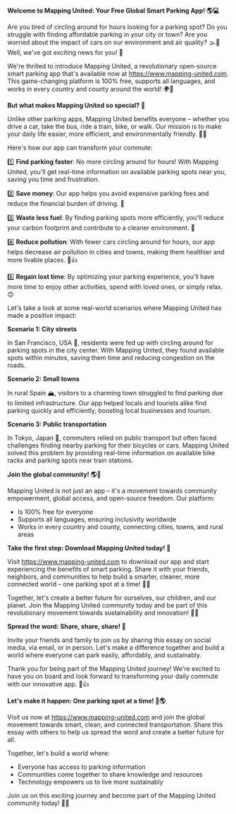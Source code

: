 **Welcome to Mapping United: Your Free Global Smart Parking App! 🌎💻**

Are you tired of circling around for hours looking for a parking spot? Do you struggle with finding affordable parking in your city or town? Are you worried about the impact of cars on our environment and air quality? 🌫️🚮 Well, we've got exciting news for you! 🎉

We're thrilled to introduce Mapping United, a revolutionary open-source smart parking app that's available now at https://www.mapping-united.com. This game-changing platform is 100% free, supports all languages, and works in every country and county around the world! 🌍👏

**But what makes Mapping United so special? 🤔**

Unlike other parking apps, Mapping United benefits everyone – whether you drive a car, take the bus, ride a train, bike, or walk. Our mission is to make your daily life easier, more efficient, and environmentally friendly. 🌱💚

Here's how our app can transform your commute:

1️⃣ **Find parking faster**: No more circling around for hours! With Mapping United, you'll get real-time information on available parking spots near you, saving you time and frustration.

2️⃣ **Save money**: Our app helps you avoid expensive parking fees and reduce the financial burden of driving. 💸

3️⃣ **Waste less fuel**: By finding parking spots more efficiently, you'll reduce your carbon footprint and contribute to a cleaner environment. 🌟

4️⃣ **Reduce pollution**: With fewer cars circling around for hours, our app helps decrease air pollution in cities and towns, making them healthier and more livable places. 🌿👍

5️⃣ **Regain lost time**: By optimizing your parking experience, you'll have more time to enjoy other activities, spend with loved ones, or simply relax. 😊

Let's take a look at some real-world scenarios where Mapping United has made a positive impact:

**Scenario 1: City streets**

In San Francisco, USA 🗼️, residents were fed up with circling around for parking spots in the city center. With Mapping United, they found available spots within minutes, saving them time and reducing congestion on the roads.

**Scenario 2: Small towns**

In rural Spain 🏔️, visitors to a charming town struggled to find parking due to limited infrastructure. Our app helped locals and tourists alike find parking quickly and efficiently, boosting local businesses and tourism.

**Scenario 3: Public transportation**

In Tokyo, Japan 🗼️, commuters relied on public transport but often faced challenges finding nearby parking for their bicycles or cars. Mapping United solved this problem by providing real-time information on available bike racks and parking spots near train stations.

**Join the global community! 🌎👫**

Mapping United is not just an app – it's a movement towards community empowerment, global access, and open-source freedom. Our platform:

* Is 100% free for everyone
* Supports all languages, ensuring inclusivity worldwide
* Works in every country and county, connecting cities, towns, and rural areas

**Take the first step: Download Mapping United today! 📲**

Visit https://www.mapping-united.com to download our app and start experiencing the benefits of smart parking. Share it with your friends, neighbors, and communities to help build a smarter, cleaner, more connected world – one parking spot at a time! 🌟👏

Together, let's create a better future for ourselves, our children, and our planet. Join the Mapping United community today and be part of this revolutionary movement towards sustainability and innovation! 🌈💚

**Spread the word: Share, share, share! 📢**

Invite your friends and family to join us by sharing this essay on social media, via email, or in person. Let's make a difference together and build a world where everyone can park easily, affordably, and sustainably.

Thank you for being part of the Mapping United journey! We're excited to have you on board and look forward to transforming your daily commute with our innovative app. 🚀👍

**Let's make it happen: One parking spot at a time! 💪🌎**

Visit us now at https://www.mapping-united.com and join the global movement towards smart, clean, and connected transportation. Share this essay with others to help us spread the word and create a better future for all.

Together, let's build a world where:

* Everyone has access to parking information
* Communities come together to share knowledge and resources
* Technology empowers us to live more sustainably

Join us on this exciting journey and become part of the Mapping United community today! 🌟👏